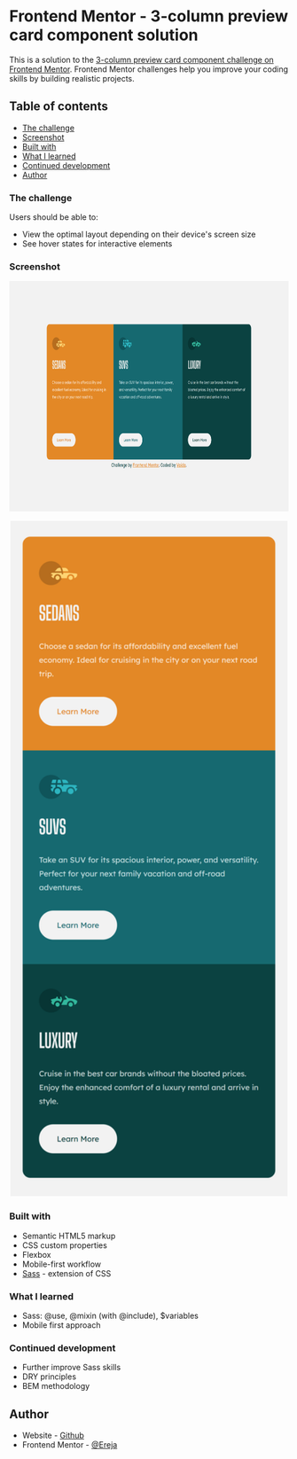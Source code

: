 # Frontend Mentor - 3-column preview card component solution

This is a solution to the [3-column preview card component challenge on Frontend Mentor](https://www.frontendmentor.io/challenges/3column-preview-card-component-pH92eAR2-). Frontend Mentor challenges help you improve your coding skills by building realistic projects.

## Table of contents

- [The challenge](#the-challenge)
- [Screenshot](#screenshot)
- [Built with](#built-with)
- [What I learned](#what-i-learned)
- [Continued development](#continued-development)
- [Author](#author)

### The challenge

Users should be able to:

- View the optimal layout depending on their device's screen size
- See hover states for interactive elements

### Screenshot

<p align="center">
  <img width="800" height="416" src="./finished-project/desktop-view.png">
</p>

<p align="center">
  <img width="500" height="1219" src="./finished-project/mobile-view.png">
</p>

### Built with

- Semantic HTML5 markup
- CSS custom properties
- Flexbox
- Mobile-first workflow
- [Sass](https://sass-lang.com/) - extension of CSS

### What I learned

- Sass: @use, @mixin (with @include), $variables
- Mobile first approach

### Continued development

- Further improve Sass skills
- DRY principles
- BEM methodology

## Author

- Website - [Github](https://github.com/Ereja)
- Frontend Mentor - [@Ereja](https://www.frontendmentor.io/profile/Ereja)
